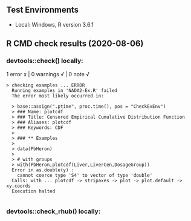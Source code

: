 ## Test Environments

* Local: Windows, R version 3.6.1

## R CMD check results (2020-08-06)

### devtools::check() locally:
1 error x | 0 warnings √ | 0 note √

```
> checking examples ... ERROR
  Running examples in 'NADA2-Ex.R' failed
  The error most likely occurred in:
  
  > base::assign(".ptime", proc.time(), pos = "CheckExEnv")
  > ### Name: plotcdf
  > ### Title: Censored Empirical Cumulative Distribution Function
  > ### Aliases: plotcdf
  > ### Keywords: CDF
  > 
  > ### ** Examples
  > 
  > data(PbHeron)
  > 
  > # with groups
  > with(PbHeron,plotcdf(Liver,LiverCen,DosageGroup))
  Error in as.double(y) : 
    cannot coerce type 'S4' to vector of type 'double'
  Calls: with ... plotcdf -> stripaxes -> plot -> plot.default -> xy.coords
  Execution halted


```

### devtools::check_rhub() locally:
